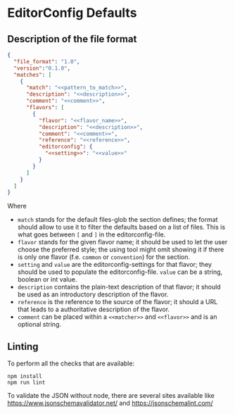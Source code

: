 EditorConfig Defaults
=====================

Description of the file format
------------------------------

```json
{
  "file_format": "1.0",
  "version":"0.1.0",
  "matches": [
    {
      "match": "<<pattern_to_match>>",
      "description": "<<description>>",
      "comment": "<<comment>>",
      "flavors": [
        {
          "flavor": "<<flavor_name>>",
          "description": "<<description>>",
          "comment": "<<comment>>",
          "reference": "<<reference>>",
          "editorconfig": {
            "<<setting>>": "<<value>>"
          }
        }
      ]
    }
  ]
}
```

Where

* `match` stands for the default files-glob the section defines; the format 
  should allow to use it to filter the defaults based on a list of files. 
  This is what goes between `[` and `]` in the editorconfig-file.
* `flavor` stands for the given flavor name; it should be used to let the 
  user choose the preferred style; the using tool might omit showing it if 
  there is only one flavor (f.e. `common` or `convention`) for the section.
* `setting` and `value` are the editorconfig-settings for that flavor; 
  they should be used to populate the editorconfig-file. 
  `value` can be a string, boolean or int value.
* `description` contains the plain-text description of that flavor; 
  it should be used as an introductory description of the flavor.
* `reference` is the reference to the source of the flavor; it should a URL 
  that leads to a authoritative description of the flavor.
* `comment` can be placed within a `<<matcher>>` and `<<flavor>>` and is 
  an optional string.


Linting
-------

To perform all the checks that are available:

```
npm install
npm run lint
```

To validate the JSON without node, there are several sites available like 
https://www.jsonschemavalidator.net/ and https://jsonschemalint.com/
